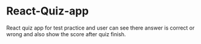# React-Quiz-app
React quiz app for test practice and user can see there answer is correct or wrong and also show the score after quiz finish.
